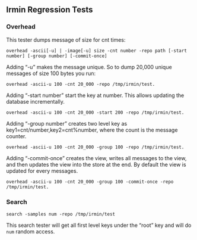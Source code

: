 ## Irmin Regression Tests

### Overhead

This tester dumps message of size for cnt times:

```
overhead -ascii[-u] | -image[-u] size -cnt number -repo path [-start number] [-group number] [-commit-once]
```

Adding “-u” makes the message unique. So to dump 20,000 unique
messages of size 100 bytes you run:

```
overhead -ascii-u 100 -cnt 20_000 -repo /tmp/irmin/test.
```

Adding “-start number” start the key at number. This allows updating the database incrementally.

```
overhead -ascii-u 100 -cnt 20_000 -start 200 -repo /tmp/irmin/test.
```

Adding “-group number” creates two level key as key1=cnt/number,key2=cnt%number, where the count is the message counter. 

```
overhead -ascii-u 100 -cnt 20_000 -group 100 -repo /tmp/irmin/test.
```

Adding “-commit-once” creates the view, writes all messages to the view, and then updates the view into the store at the end. By default the view is updated for every messages.

```
overhead -ascii-u 100 -cnt 20_000 -group 100 -commit-once -repo /tmp/irmin/test.
```

### Search

```
search -samples num -repo /tmp/irmin/test
```

This search tester will get all first level keys under the “root” key
and will do `num` random access.
